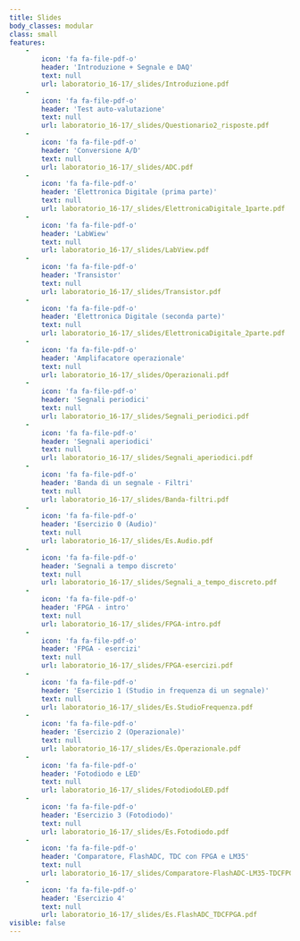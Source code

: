 ```yaml
---
title: Slides
body_classes: modular
class: small
features:
    -
        icon: 'fa fa-file-pdf-o'
        header: 'Introduzione + Segnale e DAQ'
        text: null
        url: laboratorio_16-17/_slides/Introduzione.pdf
    -
        icon: 'fa fa-file-pdf-o'
        header: 'Test auto-valutazione'
        text: null
        url: laboratorio_16-17/_slides/Questionario2_risposte.pdf
    -
        icon: 'fa fa-file-pdf-o'
        header: 'Conversione A/D'
        text: null
        url: laboratorio_16-17/_slides/ADC.pdf
    -
        icon: 'fa fa-file-pdf-o'
        header: 'Elettronica Digitale (prima parte)'
        text: null
        url: laboratorio_16-17/_slides/ElettronicaDigitale_1parte.pdf
    -
        icon: 'fa fa-file-pdf-o'
        header: 'LabWiew'
        text: null
        url: laboratorio_16-17/_slides/LabView.pdf
    -
        icon: 'fa fa-file-pdf-o'
        header: 'Transistor'
        text: null
        url: laboratorio_16-17/_slides/Transistor.pdf
    -
        icon: 'fa fa-file-pdf-o'
        header: 'Elettronica Digitale (seconda parte)'
        text: null
        url: laboratorio_16-17/_slides/ElettronicaDigitale_2parte.pdf
    -
        icon: 'fa fa-file-pdf-o'
        header: 'Amplifacatore operazionale'
        text: null
        url: laboratorio_16-17/_slides/Operazionali.pdf
    -
        icon: 'fa fa-file-pdf-o'
        header: 'Segnali periodici'
        text: null
        url: laboratorio_16-17/_slides/Segnali_periodici.pdf
    -
        icon: 'fa fa-file-pdf-o'
        header: 'Segnali aperiodici'
        text: null
        url: laboratorio_16-17/_slides/Segnali_aperiodici.pdf
    -
        icon: 'fa fa-file-pdf-o'
        header: 'Banda di un segnale - Filtri'
        text: null
        url: laboratorio_16-17/_slides/Banda-filtri.pdf
    -
        icon: 'fa fa-file-pdf-o'
        header: 'Esercizio 0 (Audio)'
        text: null
        url: laboratorio_16-17/_slides/Es.Audio.pdf
    -
        icon: 'fa fa-file-pdf-o'
        header: 'Segnali a tempo discreto'
        text: null
        url: laboratorio_16-17/_slides/Segnali_a_tempo_discreto.pdf
    -
        icon: 'fa fa-file-pdf-o'
        header: 'FPGA - intro'
        text: null
        url: laboratorio_16-17/_slides/FPGA-intro.pdf
    -
        icon: 'fa fa-file-pdf-o'
        header: 'FPGA - esercizi'
        text: null
        url: laboratorio_16-17/_slides/FPGA-esercizi.pdf
    -
        icon: 'fa fa-file-pdf-o'
        header: 'Esercizio 1 (Studio in frequenza di un segnale)'
        text: null
        url: laboratorio_16-17/_slides/Es.StudioFrequenza.pdf
    -
        icon: 'fa fa-file-pdf-o'
        header: 'Esercizio 2 (Operazionale)'
        text: null
        url: laboratorio_16-17/_slides/Es.Operazionale.pdf
    -
        icon: 'fa fa-file-pdf-o'
        header: 'Fotodiodo e LED'
        text: null
        url: laboratorio_16-17/_slides/FotodiodoLED.pdf
    -
        icon: 'fa fa-file-pdf-o'
        header: 'Esercizio 3 (Fotodiodo)'
        text: null
        url: laboratorio_16-17/_slides/Es.Fotodiodo.pdf
    -
        icon: 'fa fa-file-pdf-o'
        header: 'Comparatore, FlashADC, TDC con FPGA e LM35'
        text: null
        url: laboratorio_16-17/_slides/Comparatore-FlashADC-LM35-TDCFPGA.pdf
    -
        icon: 'fa fa-file-pdf-o'
        header: 'Esercizio 4'
        text: null
        url: laboratorio_16-17/_slides/Es.FlashADC_TDCFPGA.pdf
visible: false
---
```



